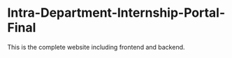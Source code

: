 # Intra-Department-Internship-Portal-Final
This is the complete website including frontend and backend.
